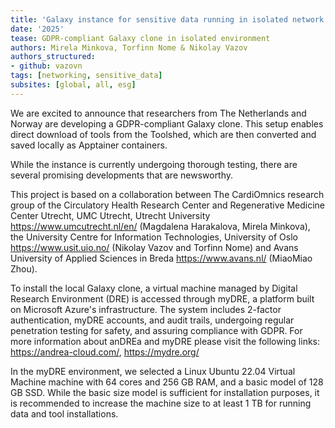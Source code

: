 ```yaml
---
title: 'Galaxy instance for sensitive data running in isolated network environment'
date: '2025'
tease: GDPR-compliant Galaxy clone in isolated environment
authors: Mirela Minkova, Torfinn Nome & Nikolay Vazov
authors_structured:
- github: vazovn
tags: [networking, sensitive_data]
subsites: [global, all, esg]
---
```


We are excited to announce that researchers from The Netherlands and Norway are developing a GDPR-compliant Galaxy clone. 
This setup enables direct download of tools from the Toolshed, which are then converted and saved locally as Apptainer containers.


While the instance is currently undergoing thorough testing, there are several promising developments that are newsworthy. 


This project is based on a collaboration between The CardiOmnics research group of the Circulatory Health Research Center and Regenerative Medicine Center Utrecht, 
UMC Utrecht, Utrecht University https://www.umcutrecht.nl/en/ (Magdalena Harakalova, Mirela Minkova), the University Centre for Information Technologies, 
University of Oslo https://www.usit.uio.no/ (Nikolay Vazov and Torfinn Nome) and Avans University of Applied Sciences in Breda https://www.avans.nl/ (MiaoMiao Zhou).


To install the local Galaxy clone, a virtual machine managed by Digital Research Environment (DRE) is accessed through myDRE, a platform built on Microsoft Azure's infrastructure.
The system includes 2-factor authentication, myDRE accounts, and audit trails, undergoing regular penetration testing for safety, and assuring compliance with GDPR.
For more information about anDREa and myDRE please visit the following links: https://andrea-cloud.com/, https://mydre.org/ 


In the myDRE environment, we selected a Linux Ubuntu 22.04 Virtual Machine machine with 64 cores and 256 GB RAM, and a basic model of 128 GB SSD.
While the basic size model is sufficient for installation purposes, it is recommended to increase the machine size to at least 1 TB for running data and tool installations.
